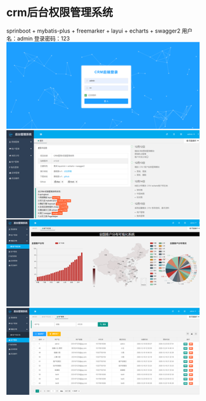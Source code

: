 # crm后台权限管理系统
sprinboot + mybatis-plus + freemarker + layui + echarts + swagger2
用户名：admin
登录密码：123
![登录界面](https://github.com/abc-yangcheng/crm/blob/master/img/1.png)
![主界面](https://github.com/abc-yangcheng/crm/blob/master/img/2.png)
![界面](https://github.com/abc-yangcheng/crm/blob/master/img/3.png)
![界面](https://github.com/abc-yangcheng/crm/blob/master/img/4.png)
